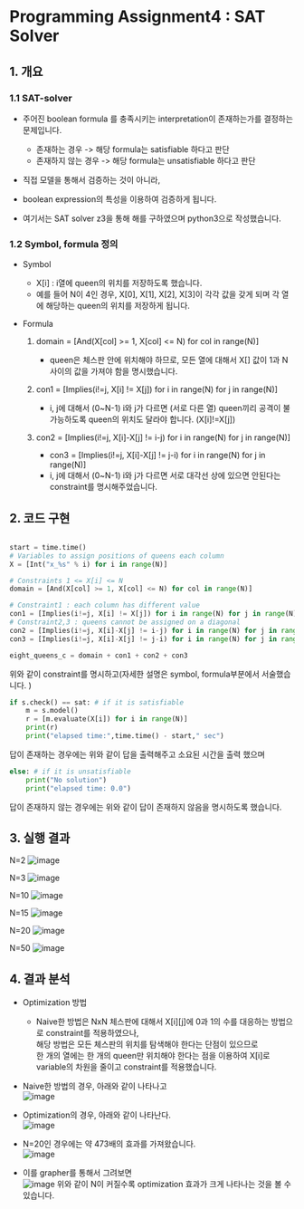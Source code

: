 Programming Assignment4 : SAT Solver  
=================================== 

## 1. 개요    

### 1.1 SAT-solver  
- 주어진 boolean formula 를 충족시키는 interpretation이 존재하는가를 결정하는 문제입니다.  
  - 존재하는 경우 -> 해당 formula는 satisfiable 하다고 판단   
  - 존재하지 않는 경우 -> 해당 formula는 unsatisfiable 하다고 판단  

- 직접 모델을 통해서 검증하는 것이 아니라,  
- boolean expression의 특성을 이용하여 검증하게 됩니다.  

- 여기서는 SAT solver z3을 통해 해를 구하였으며 python3으로 작성했습니다.  

### 1.2 Symbol, formula 정의     

- Symbol  
  - X[i] : i열에 queen의 위치를 저장하도록 했습니다.  
  - 예를 들어 N이 4인 경우, X[0], X[1], X[2], X[3]이 각각 값을 갖게 되며 각 열에 해당하는 queen의 위치를 저장하게 됩니다.  

- Formula  
  1. domain = [And(X[col] >= 1, X[col] <= N) for col in range(N)]  
     - queen은 체스판 안에 위치해야 하므로, 모든 열에 대해서 X[] 값이 1과 N사이의 값을 가져야 함을 명시했습니다.  

  2. con1 = [Implies(i!=j, X[i] != X[j]) for i in range(N) for j in range(N)]  
     - i, j에 대해서 (0~N-1) i와 j가 다르면 (서로 다른 열) queen끼리 공격이 불가능하도록 queen의 위치도 달라야 합니다. (X[i]!=X[j])  

  3. con2 = [Implies(i!=j, X[i]-X[j] != i-j) for i in range(N) for j in range(N)]  
     - con3 = [Implies(i!=j, X[i]-X[j] != j-i) for i in range(N) for j in range(N)]  
     - i, j에 대해서 (0~N-1) i와 j가 다르면 서로 대각선 상에 있으면 안된다는 constraint를 명시해주었습니다.  


## 2. 코드 구현  
```python

start = time.time()
# Variables to assign positions of queens each column
X = [Int("x_%s" % i) for i in range(N)]

# Constraints 1 <= X[i] <= N
domain = [And(X[col] >= 1, X[col] <= N) for col in range(N)]

# Constraint1 : each column has different value
con1 = [Implies(i!=j, X[i] != X[j]) for i in range(N) for j in range(N)]
# Constraint2,3 : queens cannot be assigned on a diagonal
con2 = [Implies(i!=j, X[i]-X[j] != i-j) for i in range(N) for j in range(N)]
con3 = [Implies(i!=j, X[i]-X[j] != j-i) for i in range(N) for j in range(N)]

eight_queens_c = domain + con1 + con2 + con3

```

위와 같이 constraint를 명시하고(자세한 설명은 symbol, formula부분에서 서술했습니다. )

```python
if s.check() == sat: # if it is satisfiable
    m = s.model()
    r = [m.evaluate(X[i]) for i in range(N)]
    print(r)
    print("elapsed time:",time.time() - start," sec")
```
답이 존재하는 경우에는 위와 같이 답을 출력해주고 소요된 시간을 출력 했으며  

```python
else: # if it is unsatisfiable
    print("No solution")
    print("elapsed time: 0.0")
```
답이 존재하지 않는 경우에는 위와 같이 답이 존재하지 않음을 명시하도록 했습니다.  

## 3. 실행 결과  

N=2
![image](/uploads/73db89bf9c449cf586d1365eccad994c/image.png)

N=3
![image](/uploads/1cabe52073af6b0f385974eb9b346053/image.png)

N=10
![image](/uploads/e5cc49a02f2128d7de9b43d62c366370/image.png)

N=15
![image](/uploads/eae369880b64fd669775d73d34a1f1c4/image.png)

N=20
![image](/uploads/8deeb8e91a57c5235f954bd0cb9f794e/image.png)

N=50
![image](/uploads/155e70e5fdbc9b23ada37ec1ae3d6c79/image.png)

## 4. 결과 분석  

- Optimization 방법  
  - Naive한 방법은 NxN 체스판에 대해서 X[i][j]에 0과 1의 수를 대응하는 방법으로 constraint를 적용하였으나,  
    해당 방법은 모든 체스판의 위치를 탐색해야 한다는 단점이 있으므로  
    한 개의 열에는 한 개의 queen만 위치해야 한다는 점을 이용하여 X[i]로 variable의 차원을 줄이고 constraint를 적용했습니다.  

- Naive한 방법의 경우, 아래와 같이 나타나고  
![image](/uploads/ae2c2192fdb8e941852eaa00139dcbb2/image.png)


- Optimization의 경우, 아래와 같이 나타난다.  
![image](/uploads/b82fa59093f60c233ba5435016ed1c53/image.png)


- N=20인 경우에는 약 473배의 효과를 가져왔습니다.   
![image](/uploads/f6199a671ff1fef20198a75d8bae3141/image.png)



- 이를 grapher를 통해서 그려보면  
![image](/uploads/4c088fdba75b2e896675e6246b33fa3e/image.png)
위와 같이 N이 커질수록 optimization 효과가 크게 나타나는 것을 볼 수 있습니다.  
